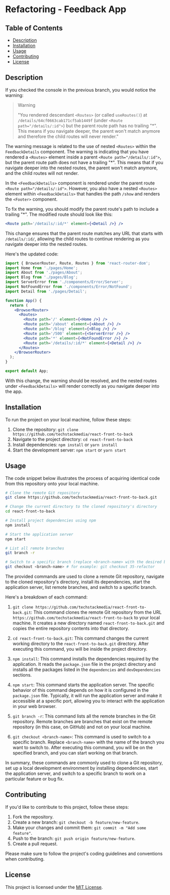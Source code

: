 # Refactoring - Feedback App

## Table of Contents

- [Description](#description)
- [Installation](#installation)
- [Usage](#usage)
- [Contributing](#contributing)
- [License](#license)

## Description

If you checked the console in the previous branch, you would notice the warning:

> Warning
>
> "You rendered descendant `<Routes>` (or called `useRoutes()`) at `/details/64cf0663cab171cf5ab1449f` (under `<Route path="/details/:id">`) but the parent route path has no trailing "*". This means if you navigate deeper, the parent won't match anymore and therefore the child routes will never render."

The warning message is related to the use of nested `<Routes>` within the `FeedbackDetails` component. The warning is indicating that you have rendered a `<Routes>` element inside a parent `<Route path="/details/:id">`, but the parent route path does not have a trailing "*". This means that if you navigate deeper into the nested routes, the parent won't match anymore, and the child routes will not render.

In the `<FeedbackDetails>` component is rendered under the parent route `<Route path="/details/:id">`. However, you also have a nested `<Routes>` element within `<FeedbackDetails>` that handles the path `/show` and renders the `<Footer>` component.

To fix the warning, you should modify the parent route's path to include a trailing "*". The modified route should look like this:

```jsx
<Route path='/details/:id/*' element={<Detail />} />
```

This change ensures that the parent route matches any URL that starts with `/details/:id/`, allowing the child routes to continue rendering as you navigate deeper into the nested routes.

Here's the updated code:

```jsx
import { BrowserRouter, Route, Routes } from 'react-router-dom';
import Home from './pages/Home';
import About from './pages/About';
import Blog from './pages/Blog';
import ServerError from './components/Error/Server';
import NotFoundError from './components/Error/NotFound';
import Detail from './pages/Detail';

function App() {
  return (
    <BrowserRouter>
      <Routes>
        <Route path='/' element={<Home />} />
        <Route path='/about' element={<About />} />
        <Route path='/blog' element={<Blog />} />
        <Route path='/500' element={<ServerError />} />
        <Route path='*' element={<NotFoundError />} />
        <Route path='/details/:id/*' element={<Detail />} />
      </Routes>
    </BrowserRouter>
  );
}

export default App;
```

With this change, the warning should be resolved, and the nested routes under `<FeedbackDetails>` will render correctly as you navigate deeper into the app.

## Installation

To run the project on your local machine, follow these steps:

1. Clone the repository: `git clone https://github.com/techstackmedia/react-front-to-back`
2. Navigate to the project directory: `cd react-front-to-back`
3. Install dependencies: `npm install` or `yarn install`
4. Start the development server: `npm start` or `yarn start`

## Usage

The code snippet below illustrates the process of acquiring identical code from this repository onto your local machine.

```bash
# Clone the remote Git repository
git clone https://github.com/techstackmedia/react-front-to-back.git

# Change the current directory to the cloned repository's directory
cd react-front-to-back

# Install project dependencies using npm
npm install

# Start the application server
npm start

# List all remote branches
git branch -r

# Switch to a specific branch (replace <branch-name> with the desired branch name)
git checkout <branch-name> # for example: git checkout 35-refactor
```

The provided commands are used to clone a remote Git repository, navigate to the cloned repository's directory, install its dependencies, start the application server, list remote branches, and switch to a specific branch.

Here's a breakdown of each command:

1. `git clone https://github.com/techstackmedia/react-front-to-back.git`: This command clones the remote Git repository from the URL `https://github.com/techstackmedia/react-front-to-back` to your local machine. It creates a new directory named `react-front-to-back.git` and copies the entire repository contents into that directory.

2. `cd react-front-to-back.git`: This command changes the current working directory to the `react-front-to-back.git` directory. After executing this command, you will be inside the project directory.

3. `npm install`: This command installs the dependencies required by the application. It reads the `package.json` file in the project directory and installs all the packages listed in the `dependencies` and `devDependencies` sections.

4. `npm start`: This command starts the application server. The specific behavior of this command depends on how it is configured in the `package.json` file. Typically, it will run the application server and make it accessible at a specific port, allowing you to interact with the application in your web browser.

5. `git branch -r`: This command lists all the remote branches in the Git repository. Remote branches are branches that exist on the remote repository (in this case, on GitHub) and not on your local machine.

6. `git checkout <branch-name>`: This command is used to switch to a specific branch. Replace `<branch-name>` with the name of the branch you want to switch to. After executing this command, you will be on the specified branch, and you can start working on that branch.

In summary, these commands are commonly used to clone a Git repository, set up a local development environment by installing dependencies, start the application server, and switch to a specific branch to work on a particular feature or bug fix.

## Contributing

If you'd like to contribute to this project, follow these steps:

1. Fork the repository.
2. Create a new branch: `git checkout -b feature/new-feature`.
3. Make your changes and commit them: `git commit -m "Add some feature"`.
4. Push to the branch: `git push origin feature/new-feature`.
5. Create a pull request.

Please make sure to follow the project's coding guidelines and conventions when contributing.

## License

This project is licensed under the [MIT License](https://opensource.org/licenses/MIT).
